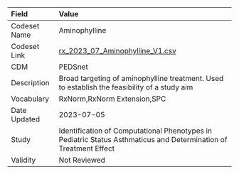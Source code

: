 |Field        |Value                                                                                                            |
|:------------|:----------------------------------------------------------------------------------------------------------------|
|Codeset Name |Aminophylline                                                                                                    |
|Codeset Link |[rx_2023_07_Aminophylline_V1.csv](https://github.com/PEDSnet/Variable-Dictionary/blob/main/drugs/rx_2023_07_Aminophylline_V1.csv)|
|CDM          |PEDSnet                                                                                                          |
|Description  |Broad targeting of aminophylline treatment. Used to establish the feasibility of a study aim                     |
|Vocabulary   |RxNorm,RxNorm Extension,SPC                                                                                      |
|Date Updated |2023-07-05                                                                                                       |
|Study        |Identification of Computational Phenotypes in Pediatric Status Asthmaticus and Determination of Treatment Effect |
|Validity     |Not Reviewed                                                                                                     |
